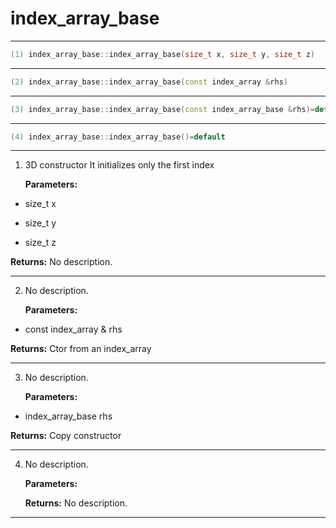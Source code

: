 # index_array_base

---

```cpp
(1) index_array_base::index_array_base(size_t x, size_t y, size_t z)
```

---

```cpp
(2) index_array_base::index_array_base(const index_array &rhs)
```

---

```cpp
(3) index_array_base::index_array_base(const index_array_base &rhs)=default
```

---

```cpp
(4) index_array_base::index_array_base()=default
```

---

1. 3D constructor It initializes only the first index 

   **Parameters:**

  * size_t x

   

  * size_t y

   

  * size_t z

   

   **Returns:** No description.

---

2. No description.

   **Parameters:**

  * const index_array & rhs

   

   **Returns:** Ctor from an index_array 

---

3. No description.

   **Parameters:**

  * index_array_base rhs

   

   **Returns:** Copy constructor 

---

4. No description.

   **Parameters:**

   **Returns:** No description.

---

